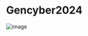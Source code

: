 # Gencyber2024
![image](https://github.com/Tennis1324/Gencyber2024/assets/85146128/effcfaee-8cf3-49c9-89c6-26a6be367604)

